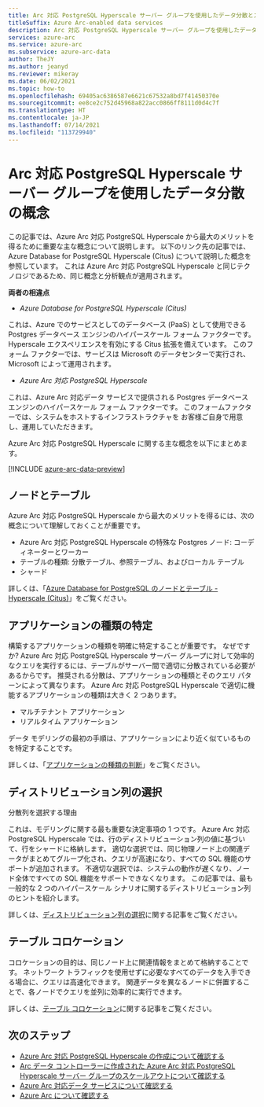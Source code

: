 ```yaml
---
title: Arc 対応 PostgreSQL Hyperscale サーバー グループを使用したデータ分散とスケールアウトの概念
titleSuffix: Azure Arc-enabled data services
description: Arc 対応 PostgreSQL Hyperscale サーバー グループを使用したデータ分散の概念
services: azure-arc
ms.service: azure-arc
ms.subservice: azure-arc-data
author: TheJY
ms.author: jeanyd
ms.reviewer: mikeray
ms.date: 06/02/2021
ms.topic: how-to
ms.openlocfilehash: 69405ac6386587e6621c67532a8bd7f41450370e
ms.sourcegitcommit: ee8ce2c752d45968a822acc0866ff8111d0d4c7f
ms.translationtype: HT
ms.contentlocale: ja-JP
ms.lasthandoff: 07/14/2021
ms.locfileid: "113729940"
---
```

# <a name="concepts-for-distributing-data-with-arc-enabled-postgresql-hyperscale-server-group"></a>Arc 対応 PostgreSQL Hyperscale サーバー グループを使用したデータ分散の概念

この記事では、Azure Arc 対応 PostgreSQL Hyperscale から最大のメリットを得るために重要な主な概念について説明します。
以下のリンク先の記事では、Azure Database for PostgreSQL Hyperscale (Citus) について説明した概念を参照しています。 これは Azure Arc 対応 PostgreSQL Hyperscale と同じテクノロジであるため、同じ概念と分析観点が適用されます。

**両者の相違点**
- _Azure Database for PostgreSQL Hyperscale (Citus)_

これは、Azure でのサービスとしてのデータベース (PaaS) として使用できる Postgres データベース エンジンのハイパースケール フォーム ファクターです。 Hyperscale エクスペリエンスを有効にする Citus 拡張を備えています。 このフォーム ファクターでは、サービスは Microsoft のデータセンターで実行され、Microsoft によって運用されます。

- _Azure Arc 対応 PostgreSQL Hyperscale_

これは、Azure Arc 対応データ サービスで提供される Postgres データベース エンジンのハイパースケール フォーム ファクターです。 このフォームファクターでは、システムをホストするインフラストラクチャを お客様ご自身で用意し、運用していただきます。

Azure Arc 対応 PostgreSQL Hyperscale に関する主な概念を以下にまとめます。

[!INCLUDE [azure-arc-data-preview](../../../includes/azure-arc-data-preview.md)]

## <a name="nodes-and-tables"></a>ノードとテーブル
Azure Arc 対応 PostgreSQL Hyperscale から最大のメリットを得るには、次の概念について理解しておくことが重要です。
- Azure Arc 対応 PostgreSQL Hyperscale の特殊な Postgres ノード: コーディネーターとワーカー
- テーブルの種類: 分散テーブル、参照テーブル、およびローカル テーブル
- シャード

詳しくは、「[Azure Database for PostgreSQL のノードとテーブル - Hyperscale (Citus)](../../postgresql/concepts-hyperscale-nodes.md)」をご覧ください。 

## <a name="determine-the-application-type"></a>アプリケーションの種類の特定
構築するアプリケーションの種類を明確に特定することが重要です。 なぜですか? Azure Arc 対応 PostgreSQL Hyperscale サーバー グループに対して効率的なクエリを実行するには、テーブルがサーバー間で適切に分散されている必要があるからです。 推奨される分散は、アプリケーションの種類とそのクエリ パターンによって異なります。 Azure Arc 対応 PostgreSQL Hyperscale で適切に機能するアプリケーションの種類は大きく 2 つあります。
- マルチテナント アプリケーション
- リアルタイム アプリケーション

データ モデリングの最初の手順は、アプリケーションにより近く似ているものを特定することです。

詳しくは、「[アプリケーションの種類の判断](../../postgresql/concepts-hyperscale-app-type.md)」をご覧ください。


## <a name="choose-a-distribution-column"></a>ディストリビューション列の選択
分散列を選択する理由

これは、モデリングに関する最も重要な決定事項の 1 つです。 Azure Arc 対応 PostgreSQL Hyperscale では、行のディストリビューション列の値に基づいて、行をシャードに格納します。 適切な選択では、同じ物理ノード上の関連データがまとめてグループ化され、クエリが高速になり、すべての SQL 機能のサポートが追加されます。 不適切な選択では、システムの動作が遅くなり、ノード全体ですべての SQL 機能をサポートできなくなります。 この記事では、最も一般的な 2 つのハイパースケール シナリオに関するディストリビューション列のヒントを紹介します。

詳しくは、[ディストリビューション列の選択](../../postgresql/concepts-hyperscale-choose-distribution-column.md)に関する記事をご覧ください。


## <a name="table-colocation"></a>テーブル コロケーション

コロケーションの目的は、同じノード上に関連情報をまとめて格納することです。 ネットワーク トラフィックを使用せずに必要なすべてのデータを入手できる場合に、クエリは高速化できます。 関連データを異なるノードに併置することで、各ノードでクエリを並列に効率的に実行できます。

詳しくは、[テーブル コロケーション](../../postgresql/concepts-hyperscale-colocation.md)に関する記事をご覧ください。


## <a name="next-steps"></a>次のステップ
- [Azure Arc 対応 PostgreSQL Hyperscale の作成について確認する](create-postgresql-hyperscale-server-group.md)
- [Arc データ コントローラーに作成された Azure Arc 対応 PostgreSQL Hyperscale サーバー グループのスケールアウトについて確認する](scale-out-in-postgresql-hyperscale-server-group.md)
- [Azure Arc 対応データ サービスについて確認する](https://azure.microsoft.com/services/azure-arc/hybrid-data-services)
- [Azure Arc について確認する](https://aka.ms/azurearc)

